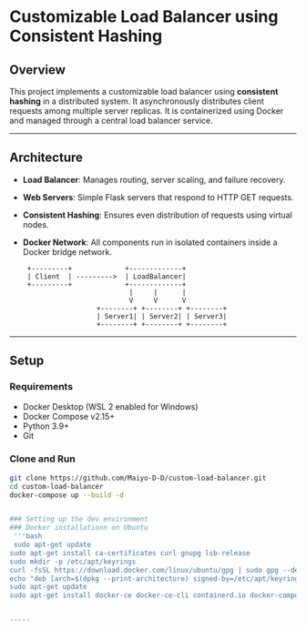 # Customizable Load Balancer using Consistent Hashing

## Overview

This project implements a customizable load balancer using **consistent hashing** in a distributed system. It asynchronously distributes client requests among multiple server replicas. It is containerized using Docker and managed through a central load balancer service.

---

## Architecture

- **Load Balancer**: Manages routing, server scaling, and failure recovery.
- **Web Servers**: Simple Flask servers that respond to HTTP GET requests.
- **Consistent Hashing**: Ensures even distribution of requests using virtual nodes.
- **Docker Network**: All components run in isolated containers inside a Docker bridge network.

       +---------+             +-------------+
       | Client  | --------->  | LoadBalancer|
       +---------+             +-------------+
                                |     |      |
                                V     V      V
                        +--------+ +--------+ +--------+
                        | Server1| | Server2| | Server3|
                        +--------+ +--------+ +--------+

---

## Setup

### Requirements

- Docker Desktop (WSL 2 enabled for Windows)
- Docker Compose v2.15+
- Python 3.9+
- Git

### Clone and Run

```bash
git clone https://github.com/Maiyo-D-D/custom-load-balancer.git
cd custom-load-balancer
docker-compose up --build -d


### Setting up the dev environment
### Docker installationn on Ubuntu
 '''bash
 sudo apt-get update
sudo apt-get install ca-certificates curl gnupg lsb-release
sudo mkdir -p /etc/apt/keyrings
curl -fsSL https://download.docker.com/linux/ubuntu/gpg | sudo gpg --dearmor -o /etc/apt/keyrings/docker.gpg
echo "deb [arch=$(dpkg --print-architecture) signed-by=/etc/apt/keyrings/docker.gpg] https://download.docker.com/linux/ubuntu $(lsb_release -cs) stable" | sudo tee /etc/apt/sources.list.d/docker.list > /dev/null
sudo apt-get update
sudo apt-get install docker-ce docker-ce-cli containerd.io docker-compose-plugin


-----
```
